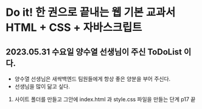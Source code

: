 # Do it! 한 권으로 끝내는 웹 기본 교과서 HTML + CSS + 자바스크립트
## 2023.05.31 수요일 양수열 선생님이 주신 ToDoList 이다.
- 양수열 선생님은 새싹백엔드 팀원들에게 항상 좋은 양분을 부어 주신다.
 - 선생님을 많이 닮고 싶다. 

1. 사이트 폴더를 만들고 그안에 index.html 과 style.css 파일을 만들는 단계 p17 끝
